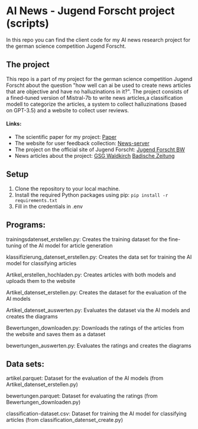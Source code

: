 # AI News - Jugend Forscht project (scripts)
In this repo you can find the client code for my AI news research project for the german science competition Jugend Forscht.

## The project

This repo is a part of my project for the german science competition Jugend Forscht about the question "how well can ai be used to create news articles that are objective and have no halluzinations in it?". The project consists of a fined-tuned version of Mistral-7b to write news articles,a classification modell to categorize the articles, a system to collect halluzinations (based on GPT-3.5) and a website to collect user reviews.
#### Links:
- The scientific paper for my project: [Paper](https://cloud.stegle.eu/d/b8d916998f2448d3a003/)
- The website for user feedback collection: [News-server](https://github.com/L-S-2020/News-server)
- The project on the official site of Jugend Forscht: [Jugend Forscht BW](https://www.jugend-forscht-bw.de/projekt/journalismus-in-zeiten-kuenstlicher-intelligenz/) 
- News articles about the project: [GSG Waldkirch](https://www.gsg-waldkirch.de/aktuelles/jugend-forscht-leonard-stegle-gewinnt-1-preis-beim-regionalwettbewerb.html) [Badische Zeitung](https://www.badische-zeitung.de/waldkircher-gewinnt-regional-entscheid-mit-projekt-zu-kuenstlicher-intelligenz)

## Setup

1. Clone the repository to your local machine.
2. Install the required Python packages using pip: `pip install -r requirements.txt`
3. Fill in the credentials in .env

## Programs:
trainingsdatenset_erstellen.py: Creates the training dataset for the fine-tuning of the AI model for article generation

klassifizierung_datenset_erstellen.py: Creates the data set for training the AI model for classifying articles

Artikel_erstellen_hochladen.py: Creates articles with both models and uploads them to the website

Artikel_datenset_erstellen.py: Creates the dataset for the evaluation of the AI models

Artikel_datenset_auswerten.py: Evaluates the dataset via the AI models and creates the diagrams

Bewertungen_downloaden.py: Downloads the ratings of the articles from the website and saves them as a dataset

bewertungen_auswerten.py: Evaluates the ratings and creates the diagrams

## Data sets:
artikel.parquet: Dataset for the evaluation of the AI models (from Artikel_datenset_erstellen.py)

bewertungen.parquet: Dataset for evaluating the ratings (from Bewertungen_downloaden.py)

classification-dataset.csv: Dataset for training the AI model for classifying articles (from classification_datenset_create.py)
